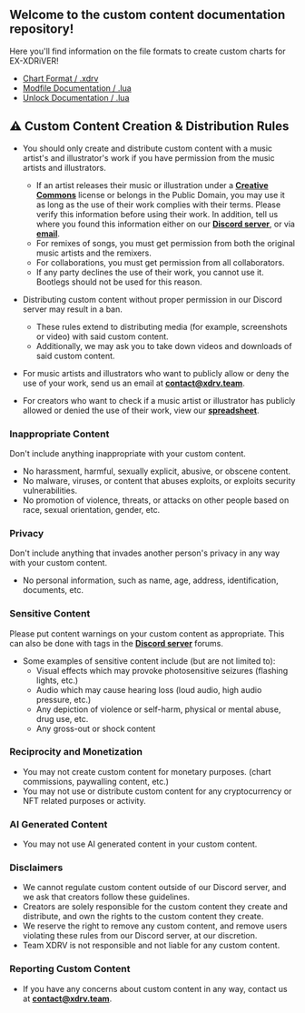 ## Welcome to the custom content documentation repository!

Here you'll find information on the file formats to create custom charts for EX-XDRiVER! <br/>

- [Chart Format / .xdrv](xdrv.md)
- [Modfile Documentation / .lua](mods.md)
- [Unlock Documentation / .lua](unlocks.md)

## ⚠️ Custom Content Creation & Distribution Rules
- You should only create and distribute custom content with a music artist's and illustrator's work if you have permission from the music artists and illustrators.
  - If an artist releases their music or illustration under a **[Creative Commons](https://creativecommons.org/licenses/)** license or belongs in the Public Domain, you may use it as long as the use of their work complies with their terms. Please verify this information before using their work. In addition, tell us where you found this information either on our **[Discord server](https://discord.gg/JGb4VTGTmk)**, or via **[email](mailto:contact@xdrv.team)**.
  - For remixes of songs, you must get permission from both the original music artists and the remixers.
  - For collaborations, you must get permission from all collaborators.
  - If any party declines the use of their work, you cannot use it. Bootlegs should not be used for this reason.

- Distributing custom content without proper permission in our Discord server may result in a ban.
  - These rules extend to distributing media (for example, screenshots or video) with said custom content.
  - Additionally, we may ask you to take down videos and downloads of said custom content.

- For music artists and illustrators who want to publicly allow or deny the use of your work, send us an email at **[contact@xdrv.team](mailto:contact@xdrv.team)**.

- For creators who want to check if a music artist or illustrator has publicly allowed or denied the use of their work, view our **[spreadsheet](https://docs.google.com/spreadsheets/d/1proQiFfMdWsOHJ4aqs6q88aLru0LDq-RmH7CCd0Tugk)**.

### Inappropriate Content
Don't include anything inappropriate with your custom content.
- No harassment, harmful, sexually explicit, abusive, or obscene content.
- No malware, viruses, or content that abuses exploits, or exploits security vulnerabilities.
- No promotion of violence, threats, or attacks on other people based on race, sexual orientation, gender, etc.

### Privacy
Don't include anything that invades another person's privacy in any way with your custom content.
- No personal information, such as name, age, address, identification, documents, etc.

### Sensitive Content
Please put content warnings on your custom content as appropriate. This can also be done with tags in the **[Discord server](https://discord.gg/JGb4VTGTmk)** forums.
- Some examples of sensitive content include (but are not limited to):
  - Visual effects which may provoke photosensitive seizures (flashing lights, etc.)
  - Audio which may cause hearing loss (loud audio, high audio pressure, etc.)
  - Any depiction of violence or self-harm, physical or mental abuse, drug use, etc.
  - Any gross-out or shock content

### Reciprocity and Monetization
- You may not create custom content for monetary purposes. (chart commissions, paywalling content, etc.)
- You may not use or distribute custom content for any cryptocurrency or NFT related purposes or activity.

### AI Generated Content
- You may not use AI generated content in your custom content.

### Disclaimers
- We cannot regulate custom content outside of our Discord server, and we ask that creators follow these guidelines.
- Creators are solely responsible for the custom content they create and distribute, and own the rights to the custom content they create.
- We reserve the right to remove any custom content, and remove users violating these rules from our Discord server, at our discretion.
- Team XDRV is not responsible and not liable for any custom content.

### Reporting Custom Content
- If you have any concerns about custom content in any way, contact us at **[contact@xdrv.team](mailto:contact@xdrv.team)**.
